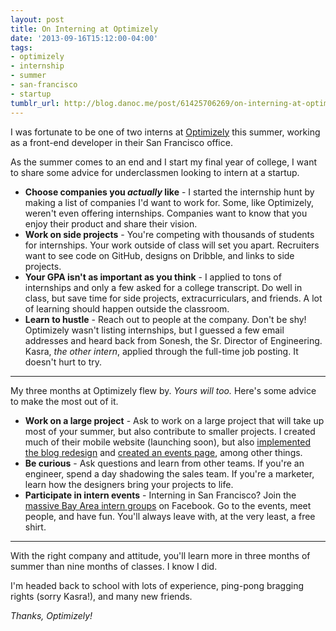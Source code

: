 ```yaml
---
layout: post
title: On Interning at Optimizely
date: '2013-09-16T15:12:00-04:00'
tags:
- optimizely
- internship
- summer
- san-francisco
- startup
tumblr_url: http://blog.danoc.me/post/61425706269/on-interning-at-optimizely
---
```


I was fortunate to be one of two interns at [Optimizely](https://www.optimizely.com/) this summer, working as a front-end developer in their San Francisco office.

As the summer comes to an end and I start my final year of college, I want to share some advice for underclassmen looking to intern at a startup.

  * **Choose companies you _actually_ like** \- I started the internship hunt by making a list of companies I'd want to work for. Some, like Optimizely, weren't even offering internships. Companies want to know that you enjoy their product and share their vision.
  * **Work on side projects** \- You're competing with thousands of students for internships. Your work outside of class will set you apart. Recruiters want to see code on GitHub, designs on Dribble, and links to side projects.
  * **Your GPA isn't as important as you think** \- I applied to tons of internships and only a few asked for a college transcript. Do well in class, but save time for side projects, extracurriculars, and friends. A lot of learning should happen outside the classroom.
  * **Learn to hustle** \- Reach out to people at the company. Don't be shy! Optimizely wasn't listing internships, but I guessed a few email addresses and heard back from Sonesh, the Sr. Director of Engineering. Kasra, _the other intern_, applied through the full-time job posting. It doesn't hurt to try.

* * *

My three months at Optimizely flew by. _Yours will too._ Here's some advice to make the most out of it.

  * **Work on a large project** \- Ask to work on a large project that will take up most of your summer, but also contribute to smaller projects. I created much of their mobile website (launching soon), but also [implemented the blog redesign](http://blog.optimizely.com/) and [created an events page](https://www.optimizely.com/events), among other things.
  * **Be curious** \- Ask questions and learn from other teams. If you're an engineer, spend a day shadowing the sales team. If you're a marketer, learn how the designers bring your projects to life.
  * **Participate in intern events** \- Interning in San Francisco? Join the [massive Bay Area intern groups](https://www.facebook.com/groups/210814239033807/) on Facebook. Go to the events, meet people, and have fun. You'll always leave with, at the very least, a free shirt.

* * *

With the right company and attitude, you'll learn more in three months of summer than nine months of classes. I know I did.

I'm headed back to school with lots of experience, ping-pong bragging rights (sorry Kasra!), and many new friends.

_Thanks, Optimizely!_
